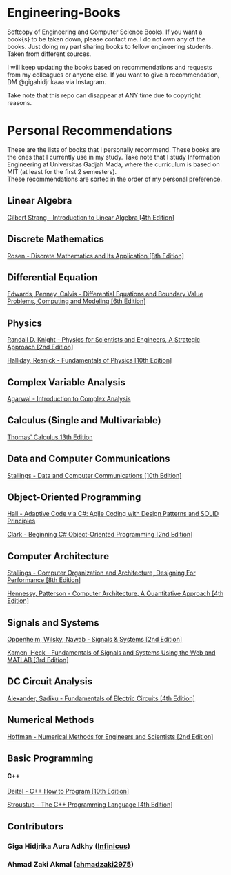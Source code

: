 # Engineering-Books
Softcopy of Engineering and Computer Science Books.
If you want a book{s} to be taken down, please contact me.
I do not own any of the books. Just doing my part sharing books to fellow engineering students. Taken from different sources.

I will keep updating the books based on recommendations and requests from my colleagues or anyone else. If you want to give a recommendation, DM @gigahidjrikaaa via Instagram.

Take note that this repo can disappear at ANY time due to copyright reasons.

# Personal Recommendations
These are the lists of books that I personally recommend. These books are the ones that I currently use in my study. Take note that I study Information Engineering at Universitas Gadjah Mada, where the curriculum is based on MIT (at least for the first 2 semesters).  
These recommendations are sorted in the order of my personal preference.

## Linear Algebra
[Gilbert Strang - Introduction to Linear Algebra [4th Edition]](https://github.com/Infinicus/Engineering-Books/blob/main/Linear%20Algebra/Gilbert%20Strang%20-%20Introduction%20to%20Linear%20Algebra%20%5B4th%20Edition%5D.PDF)  

## Discrete Mathematics
[Rosen - Discrete Mathematics and Its Application [8th Edition]](https://github.com/Infinicus/Engineering-Books/blob/main/Discrete%20Mathematics/Rosen%20-%20Discrete%20Mathematics%20and%20Its%20Application%20%5B8th%20Edition%5D.pdf)  

## Differential Equation
[Edwards, Penney, Calvis - Differential Equations and Boundary Value Problems, Computing and Modeling [6th Edition]](https://github.com/Infinicus/Engineering-Books/blob/main/Differential%20Equation/Edwards%2C%20Penney%2C%20Calvis%20-%20Differential%20Equations%20and%20Boundary%20Value%20Problems%2C%20Computing%20and%20Modeling%20%5B6th%20Edition%5D.pdf)  

## Physics
[Randall D. Knight - Physics for Scientists and Engineers, A Strategic Approach [2nd Edition]](https://github.com/Infinicus/Engineering-Books/blob/main/Physics/Randall%20D.%20Knight%20-%20Physics%20for%20Scientists%20and%20Engineers%2C%20A%20Strategic%20Approach%20%5B2nd%20Edition%5D.pdf)  

[Halliday, Resnick - Fundamentals of Physics [10th Edition]](https://github.com/Infinicus/Engineering-Books/blob/main/Physics/Halliday%2C%20Resnick%20-%20Fundamentals%20of%20Physics%20%5B10th%20Edition%5D.pdf)  

## Complex Variable Analysis
[Agarwal - Introduction to Complex Analysis](https://github.com/Infinicus/Engineering-Books/blob/main/Complex%20Variable%20Analysis/Agarwal%20-%20Introduction%20to%20Complex%20Analysis.pdf)  

## Calculus (Single and Multivariable)
[Thomas' Calculus 13th Edition](https://github.com/Infinicus/Engineering-Books/tree/main/Calculus%20(Single%20and%20Multivariable)/Thomas%20Calculus%2013th%20Edition%20with%20Solutions)  

## Data and Computer Communications
[Stallings - Data and Computer Communications [10th Edition]](https://github.com/Infinicus/Engineering-Books/blob/main/Data%20and%20Computer%20Communications/William%20Stallings%20-%20Data%20and%20Computer%20Communications%20%5B10th%20Edition%5D%20.pdf)

## Object-Oriented Programming
[Hall - Adaptive Code via C#: Agile Coding with Design Patterns and SOLID Principles](https://github.com/Infinicus/Engineering-Books/blob/main/Programming/Object-Oriented%20Programming/Hall%20-%20Adaptive%20Code%20via%20C%23%20Agile%20Coding%20with%20Design%20Patterns%20and%20SOLID%20Principles.pdf)  

[Clark - Beginning C# Object-Oriented Programming [2nd Edition]](https://github.com/Infinicus/Engineering-Books/blob/main/Programming/Object-Oriented%20Programming/Clark%20-%20Beginning%20C%23%20Object-Oriented%20Programming%20%5B2nd%20Edition%5D.pdf)  

## Computer Architecture
[Stallings - Computer Organization and Architecture, Designing For Performance [8th Edition]](https://github.com/Infinicus/Engineering-Books/blob/main/Computer%20Architecture/William%20Stallings%20-%20Computer%20Organization%20and%20Architecture%2C%20Designing%20for%20Performance%20%5B8th%20Edition%5D%20(2011).pdf)

[Hennessy, Patterson - Computer Architecture, A Quantitative Approach [4th Edition]](https://github.com/Infinicus/Engineering-Books/blob/main/Computer%20Architecture/Hennessy%2C%20Patterson%20-%20Computer%20Architecture%20A%20Quantitative%20Approach%20%5B4th%20Edition%5D.pdf)

## Signals and Systems
[Oppenheim, Wilsky, Nawab - Signals & Systems [2nd Edition]](https://github.com/Infinicus/Engineering-Books/blob/main/Signals%20and%20Systems/Oppenheim%2C%20Willsky%2C%20Nawab%20-%20Signals%20%26%20Systems%20%5B2nd%20Edition%5D.pdf)

[Kamen, Heck - Fundamentals of Signals and Systems Using the Web and MATLAB  [3rd Edition]](https://github.com/Infinicus/Engineering-Books/blob/main/Signals%20and%20Systems/Kamen%2C%20Heck%20-%20Fundamentals%20of%20signals%20and%20systems%20using%20the%20Web%20and%20MATLAB%20%20%5B3rd%20Edition%5D%20(2014).pdf)

## DC Circuit Analysis
[Alexander, Sadiku - Fundamentals of Electric Circuits [4th Edition]](https://github.com/Infinicus/Engineering-Books/blob/main/DC%20Circuits%20Analysis/Alexander%2C%20Sadiku%20-%20Fundamentals%20of%20Electric%20Circuits%20%5B4th%20Edition%5D%20(2009).pdf)

## Numerical Methods
[Hoffman - Numerical Methods for Engineers and Scientists [2nd Edition]](https://github.com/Infinicus/Engineering-Books/blob/main/Numerical%20Methods/Hoffman%20-%20Numerical%20Methods%20for%20Engineers%20and%20Scientists%20%5B2nd%20Edition%5D%20(2001).pdf)

## Basic Programming
#### C++
[Deitel - C++ How to Program [10th Edition]](https://github.com/Infinicus/Engineering-Books/blob/main/Programming/C%2C%20C%2B%2B%2C%20C%23/Deitel%20-%20C%2B%2B%20How%20To%20Program%20%5B10th%20Edition%5D.pdf)  

[Stroustup - The C++ Programming Language [4th Edition]](https://github.com/Infinicus/Engineering-Books/blob/main/Programming/C%2C%20C%2B%2B%2C%20C%23/Stroustrup%20-%20The%20C%2B%2B%20Programming%20Language%20%5B4th%20Edition%5D%20(2013).pdf)  

## Contributors
### Giga Hidjrika Aura Adkhy ([Infinicus](https://github.com/Infinicus))  
### Ahmad Zaki Akmal ([ahmadzaki2975](https://github.com/ahmadzaki2975))